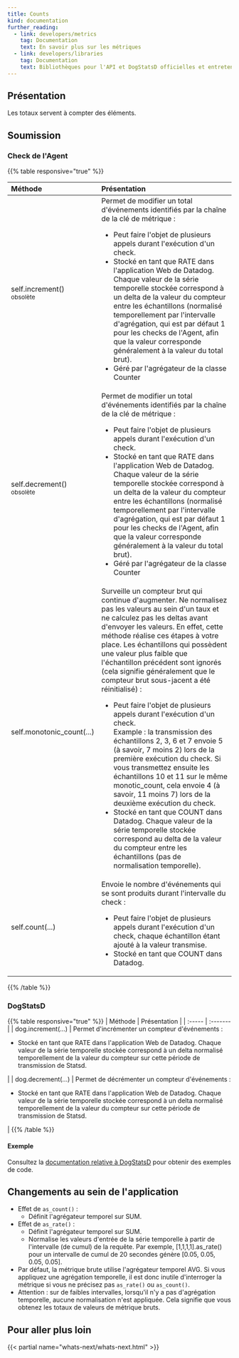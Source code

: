 ```yaml
---
title: Counts
kind: documentation
further_reading:
  - link: developers/metrics
    tag: Documentation
    text: En savoir plus sur les métriques
  - link: developers/libraries
    tag: Documentation
    text: Bibliothèques pour l'API et DogStatsD officielles et entretenues par la communauté
---
```

## Présentation

Les totaux servent à compter des éléments.

## Soumission

### Check de l'Agent

{{% table responsive="true" %}}

| Méthode | Présentation |
| :----- | :------- |
| self.increment()<br/><sup>obsolète</sup> | Permet de modifier un total d'événements identifiés par la chaîne de la clé de métrique : <ul><li>Peut faire l'objet de plusieurs appels durant l'exécution d'un check.</li><li>Stocké en tant que RATE dans l'application Web de Datadog. Chaque valeur de la série temporelle stockée correspond à un delta de la valeur du compteur entre les échantillons (normalisé temporellement par l'intervalle d'agrégation, qui est par défaut 1 pour les checks de l'Agent, afin que la valeur corresponde généralement à la valeur du total brut).</li><li>Géré par l'agrégateur de la classe Counter</li></ul> |
| self.decrement()<br /><sup>obsolète</sup> | Permet de modifier un total d'événements identifiés par la chaîne de la clé de métrique :<ul><li>Peut faire l'objet de plusieurs appels durant l'exécution d'un check.</li><li>Stocké en tant que RATE dans l'application Web de Datadog. Chaque valeur de la série temporelle stockée correspond à un delta de la valeur du compteur entre les échantillons (normalisé temporellement par l'intervalle d'agrégation, qui est par défaut 1 pour les checks de l'Agent, afin que la valeur corresponde généralement à la valeur du total brut).</li><li>Géré par l'agrégateur de la classe Counter</li></ul> |
| self.monotonic_count(...) | Surveille un compteur brut qui continue d'augmenter. Ne normalisez pas les valeurs au sein d'un taux et ne calculez pas les deltas avant d'envoyer les valeurs. En effet, cette méthode réalise ces étapes à votre place. Les échantillons qui possèdent une valeur plus faible que l'échantillon précédent sont ignorés (cela signifie généralement que le compteur brut sous-jacent a été réinitialisé) :<ul><li>Peut faire l'objet de plusieurs appels durant l'exécution d'un check. <br> Example : la transmission des échantillons 2, 3, 6 et 7 envoie 5 (à savoir, 7 moins 2) lors de la première exécution du check. Si vous transmettez ensuite les échantillons 10 et 11 sur le même monotic_count, cela envoie 4 (à savoir, 11 moins 7) lors de la deuxième exécution du check.</li><li>Stocké en tant que COUNT dans Datadog. Chaque valeur de la série temporelle stockée correspond au delta de la valeur du compteur entre les échantillons (pas de normalisation temporelle).</li></ul> |
| self.count(...) | Envoie le nombre d'événements qui se sont produits durant l'intervalle du check : <ul><li>Peut faire l'objet de plusieurs appels durant l'exécution d'un check, chaque échantillon étant ajouté à la valeur transmise.</li><li>Stocké en tant que COUNT dans Datadog.</li></ul> |

{{% /table %}}

### DogStatsD

{{% table responsive="true" %}}
| Méthode | Présentation |
| :----- | :------- |
| dog.increment(...) | Permet d'incrémenter un compteur d'événements : <ul><li>Stocké en tant que RATE dans l'application Web de Datadog. Chaque valeur de la série temporelle stockée correspond à un delta normalisé temporellement de la valeur du compteur sur cette période de transmission de Statsd.</li></ul> |
| dog.decrement(...) | Permet de décrémenter un compteur d'événements : <ul><li>Stocké en tant que RATE dans l'application Web de Datadog. Chaque valeur de la série temporelle stockée correspond à un delta normalisé temporellement de la valeur du compteur sur cette période de transmission de Statsd.</li></ul> |
{{% /table %}}

#### Exemple

Consultez la [documentation relative à DogStatsD][1] pour obtenir des exemples de code.

## Changements au sein de l'application

* Effet de `as_count()` :
    * Définit l'agrégateur temporel sur SUM.
* Effet de `as_rate()` :
    * Définit l'agrégateur temporel sur SUM.
    * Normalise les valeurs d'entrée de la série temporelle à partir de l'intervalle (de cumul) de la requête. Par exemple, [1,1,1,1].as_rate() pour un intervalle de cumul de 20 secondes génère [0.05, 0.05, 0.05, 0.05].
* Par défaut, la métrique brute utilise l'agrégateur temporel AVG. Si vous appliquez une agrégation temporelle, il est donc inutile d'interroger la métrique si vous ne précisez pas `as_rate()` ou `as_count()`.
* Attention : sur de faibles intervalles, lorsqu'il n'y a pas d'agrégation temporelle, aucune normalisation n'est appliquée. Cela signifie que vous obtenez les totaux de valeurs de métrique bruts.

## Pour aller plus loin

{{< partial name="whats-next/whats-next.html" >}}

[1]: /fr/developers/dogstatsd/data_types#counters